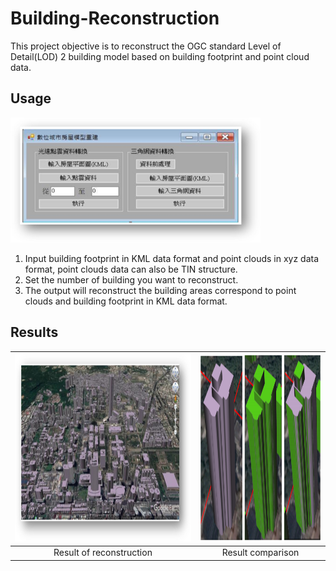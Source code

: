 # Building-Reconstruction

This project objective is to reconstruct the OGC standard Level of Detail(LOD) 2 building model based on building footprint and point cloud data.

## Usage
<img src="https://github.com/karta020500/Building-Reconstruction/blob/master/Automatic/UI.png" width = "400" height = "200" />

1. Input building footprint in KML data format and point clouds in xyz data format, point clouds data can also be TIN structure.
2. Set the number of building you want to reconstruct.
3. The output will reconstruct the building areas correspond to point clouds and building footprint in KML data format.

## Results

|  <img src="https://github.com/karta020500/Building-Reconstruction/blob/master/Automatic/result.png" width = "500" height = "300" /> | <img src="https://github.com/karta020500/Building-Reconstruction/blob/master/Automatic/compare.png" width = "330" height = "300" />  | 
|:-------:|:-----:|
|Result of reconstruction|Result comparison|
